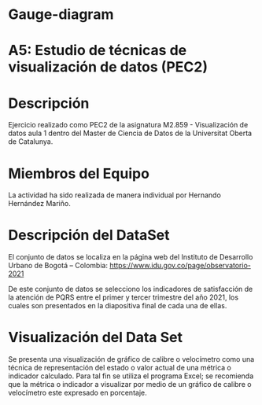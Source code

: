 # Gauge-diagram

# A5: Estudio de técnicas de visualización de datos (PEC2)

# Descripción 

Ejercicio realizado como PEC2 de la asignatura M2.859 - Visualización de datos aula 1 dentro del Master de Ciencia de Datos de la Universitat Oberta de Catalunya.

# Miembros del Equipo 

La actividad ha sido realizada de manera individual por Hernando Hernández Mariño.

# Descripción del DataSet

El conjunto de datos se localiza en la página web del Instituto de Desarrollo Urbano de Bogotá – Colombia:
https://www.idu.gov.co/page/observatorio-2021

De este conjunto de datos se selecciono los indicadores de satisfacción de la atención de PQRS entre el primer y tercer trimestre del año 2021, los cuales son presentados en la diapositiva final de cada una de ellas.

# Visualización del Data Set

Se presenta una visualización de gráfico de calibre o velocímetro como una técnica de representación del estado o valor actual de una métrica o indicador calculado. 
Para tal fin se utiliza el programa Excel; se recomienda que la métrica o indicador a visualizar por medio de un gráfico de calibre o velocímetro este expresado en porcentaje.
